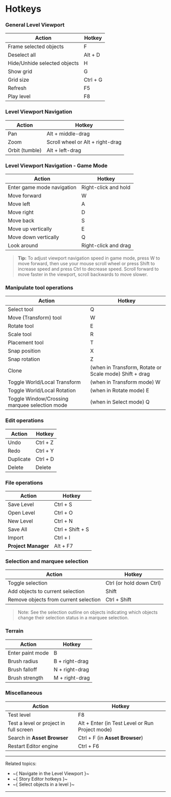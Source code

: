 ﻿# Hotkeys

### General Level Viewport

| Action  | Hotkey |
| ------------- | ------------- |
| Frame selected objects  | F |
| Deselect all  | Alt + D |
| Hide/Unhide selected objects  | H |
| Show grid | G |
| Grid size  | Ctrl + G |
| Refresh  | F5 |
| Play level  | F8  |


### Level Viewport Navigation
| Action  | Hotkey |
| ------------- | ------------- |
| Pan  | Alt + middle-drag  |
| Zoom  | Scroll wheel or Alt + right-drag |
| Orbit (tumble)  | Alt + left-drag |

### Level Viewport Navigation - Game Mode
| Action  | Hotkey |
| ------------- | ------------- |
| Enter game mode navigation  | Right-click and hold  |
| Move forward  | W  |
| Move left  | A  |
| Move right  | D  |
| Move back  | S  |
| Move up vertically  | E  |
| Move down vertically  | Q  |
| Look around  | Right-click and drag |

> **Tip:** To adjust viewport navigation speed in game mode, press W to move forward, then use your mouse scroll wheel or press Shift to increase speed and press Ctrl to decrease speed. Scroll forward to move faster in the viewport, scroll backwards to move slower.

### Manipulate tool operations

| Action  | Hotkey |
| ------------- | ------------- |
| Select tool    | Q |
| Move (Transform) tool  | W  |
| Rotate tool  | E  |
| Scale tool  | R  |
| Placement tool  | T |
| Snap position  | X |
| Snap rotation  | Z |
| Clone   | (when in Transform, Rotate or Scale mode) Shift + drag  |
| Toggle World/Local Transform  | (when in Transform mode) W  |
| Toggle World/Local Rotation  | (when in Rotate mode) E  |
| Toggle Window/Crossing marquee selection mode | (when in Select mode) Q |

### Edit operations

| Action  | Hotkey |
| ------------- | ------------- |
| Undo  | Ctrl + Z |
| Redo  | Ctrl + Y |
| Duplicate  | Ctrl + D  |
| Delete  | Delete |

### File operations

| Action  | Hotkey |
| ------------- | ------------- |
| Save Level  | Ctrl + S |
| Open Level  | Ctrl + O |
| New Level  | Ctrl + N |
| Save All  | Ctrl + Shift + S |
| Import  | Ctrl + I |
| **Project Manager**  | Alt + F7 |

### Selection and marquee selection

| Action   |  Hotkey  |
|-----------|------------|
| Toggle selection | Ctrl (or hold down Ctrl) |
| Add objects to current selection | Shift |
| Remove objects from current selection | Ctrl + Shift |

>Note: See the selection outline on objects indicating which objects change their selection status in a marquee selection.

### Terrain

| Action  | Hotkey |
| ------------- | ------------- |
| Enter paint mode  | B |
| Brush radius  | B + right-drag |
| Brush falloff  | N + right-drag |
| Brush strength  | M + right-drag |


### Miscellaneous

| Action  | Hotkey |
| ------------- | ------------- |
| Test level  | F8 |
| Test a level or project in full screen | Alt + Enter (in Test Level or Run Project mode) |
| Search in **Asset Browser**  | Ctrl + F (in **Asset Browser**) |
| Restart Editor engine  | Ctrl + F6  |

---
Related topics:
-	~{ Navigate in the Level Viewport }~
-	~{ Story Editor hotkeys }~
- ~{ Select objects in a level }~
---
